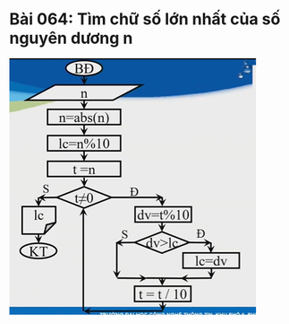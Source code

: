 # Bài 064: Tìm chữ số lớn nhất của số nguyên dương n
![Hình ảnh lưu đồ Bài 064](Bai064.png "Hình ảnh lưu đồ Bài 064")
